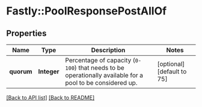 # Fastly::PoolResponsePostAllOf

## Properties

| Name | Type | Description | Notes |
| ---- | ---- | ----------- | ----- |
| **quorum** | **Integer** | Percentage of capacity (`0-100`) that needs to be operationally available for a pool to be considered up. | [optional][default to 75] |

[[Back to API list]](../../README.md#endpoints) [[Back to README]](../../README.md)


